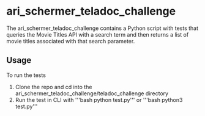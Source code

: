 # ari_schermer_teladoc_challenge

The ari_schermer_teladoc_challenge contains a Python script with tests that queries the Movie Titles API with a search term and then returns a list of movie titles associated with that search parameter.

## Usage

To run the tests
  1. Clone the repo and cd into the ari_schermer_teladoc_challenge/teladoc_challenge directory
  2. Run the test in CLI with '''bash python test.py''' or '''bash python3 test.py'''
  
 

